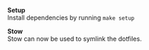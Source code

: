 **Setup**<br/>
Install dependencies by running
``make setup``<br/>

**Stow**<br/>
Stow can now be used to symlink the dotfiles.
